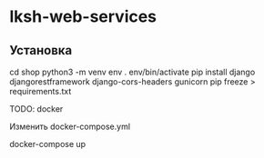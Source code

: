 # lksh-web-services

## Установка

 cd shop
 python3 -m venv env
 . env/bin/activate
 pip install django djangorestframework django-cors-headers gunicorn
 pip freeze > requirements.txt




TODO: docker

Изменить docker-compose.yml

 docker-compose up
